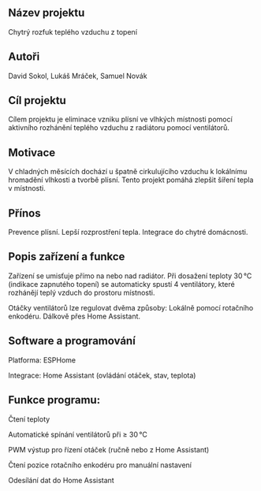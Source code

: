 Název projektu
-
Chytrý rozfuk teplého vzduchu z topení

Autoři
-
David Sokol, Lukáš Mráček, Samuel Novák

Cíl projektu
-
Cílem projektu je eliminace vzniku plísní ve vlhkých místnosti pomocí aktivního rozhánění teplého vzduchu z radiátoru pomocí ventilátorů.

Motivace
-
V chladných měsících dochází u špatně cirkulujícího vzduchu k lokálnímu hromadění vlhkosti a tvorbě plísní. Tento projekt pomáhá zlepšit šíření tepla v místnosti.

Přínos
-
Prevence plísní.
Lepší rozprostření tepla.
Integrace do chytré domácnosti.

Popis zařízení a funkce
-
Zařízení se umisťuje přímo na nebo nad radiátor.
Při dosažení teploty 30 °C (indikace zapnutého topení) se automaticky spustí 4 ventilátory, které rozhánějí teplý vzduch do prostoru místnosti.

Otáčky ventilátorů lze regulovat dvěma způsoby:
Lokálně pomocí rotačního enkodéru.
Dálkově přes Home Assistant.

Software a programování
-
Platforma: ESPHome

Integrace: Home Assistant (ovládání otáček, stav, teplota)

Funkce programu:
-

Čtení teploty

Automatické spínání ventilátorů při ≥ 30 °C

PWM výstup pro řízení otáček (ručně nebo z Home Assistant)

Čtení pozice rotačního enkodéru pro manuální nastavení

Odesílání dat do Home Assistant
